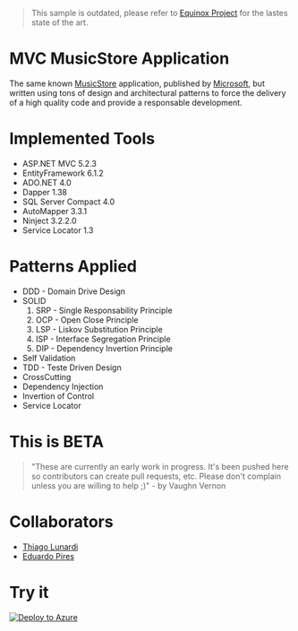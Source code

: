 > This sample is outdated, please refer to [Equinox Project](https://github.com/EduardoPires/EquinoxProject) for the lastes state of the art.

# MVC MusicStore Application

The same known [MusicStore](https://github.com/aspnet/MusicStore/) application, published by [Microsoft](http://microsoft.github.io/), but written using tons of design and architectural patterns to force the delivery of a high quality code and provide a responsable development.

# Implemented Tools

* ASP.NET MVC 5.2.3
* EntityFramework 6.1.2
* ADO.NET 4.0
* Dapper 1.38
* SQL Server Compact 4.0
* AutoMapper 3.3.1
* Ninject 3.2.2.0
* Service Locator 1.3

# Patterns Applied 

* DDD - Domain Drive Design
* SOLID
  1. SRP - Single Responsability Principle
  2. OCP - Open Close Principle
  3. LSP - Liskov Substitution Principle
  4. ISP - Interface Segregation Principle
  5. DIP - Dependency Invertion Principle
* Self Validation
* TDD - Teste Driven Design
* CrossCutting
* Dependency Injection
* Invertion of Control
* Service Locator

# This is BETA

<blockquote>"These are currently an early work in progress. It's been pushed here so contributors can create pull requests,
etc. Please don't complain unless you are willing to help ;)" - by Vaughn Vernon</blockquote>

# Collaborators

* [Thiago Lunardi](http://thiagolunardi.net)
* [Eduardo Pires](http://eduardopires.net.br)

# Try it 

[![Deploy to Azure](http://azuredeploy.net/deploybutton.png)](https://azuredeploy.net/)
